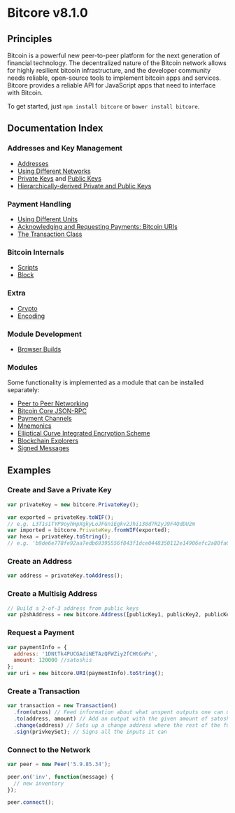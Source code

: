 # Bitcore v8.1.0

## Principles

Bitcoin is a powerful new peer-to-peer platform for the next generation of financial technology. The decentralized nature of the Bitcoin network allows for highly resilient bitcoin infrastructure, and the developer community needs reliable, open-source tools to implement bitcoin apps and services. Bitcore provides a reliable API for JavaScript apps that need to interface with Bitcoin.

To get started, just `npm install bitcore` or `bower install bitcore`.

## Documentation Index

### Addresses and Key Management

- [Addresses](address.md)
- [Using Different Networks](networks.md)
- [Private Keys](privatekey.md) and [Public Keys](publickey.md)
- [Hierarchically-derived Private and Public Keys](hierarchical.md)

### Payment Handling

- [Using Different Units](unit.md)
- [Acknowledging and Requesting Payments: Bitcoin URIs](uri.md)
- [The Transaction Class](transaction.md)

### Bitcoin Internals

- [Scripts](script.md)
- [Block](block.md)

### Extra

- [Crypto](crypto.md)
- [Encoding](encoding.md)

### Module Development

- [Browser Builds](browser.md)

### Modules

Some functionality is implemented as a module that can be installed separately:

- [Peer to Peer Networking](https://github.com/bitpay/bitcore/tree/master/packages/bitcore-p2p)
- [Bitcoin Core JSON-RPC](https://github.com/bitpay/bitcoind-rpc)
- [Payment Channels](https://github.com/bitpay/bitcore-channel)
- [Mnemonics](https://github.com/bitpay/bitcore/tree/master/packages/bitcore-mnemonic)
- [Elliptical Curve Integrated Encryption Scheme](https://github.com/bitpay/bitcore-ecies)
- [Blockchain Explorers](https://github.com/bitpay/bitcore-explorers)
- [Signed Messages](https://github.com/bitpay/bitcore-message)

## Examples

### Create and Save a Private Key

```javascript
var privateKey = new bitcore.PrivateKey();

var exported = privateKey.toWIF();
// e.g. L3T1s1TYP9oyhHpXgkyLoJFGniEgkv2Jhi138d7R2yJ9F4QdDU2m
var imported = bitcore.PrivateKey.fromWIF(exported);
var hexa = privateKey.toString();
// e.g. 'b9de6e778fe92aa7edb69395556f843f1dce0448350112e14906efc2a80fa61a'
```

### Create an Address

```javascript
var address = privateKey.toAddress();
```

### Create a Multisig Address

```javascript
// Build a 2-of-3 address from public keys
var p2shAddress = new bitcore.Address([publicKey1, publicKey2, publicKey3], 2);
```

### Request a Payment

```javascript
var paymentInfo = {
  address: '1DNtTk4PUCGAdiNETAzQFWZiy2fCHtGnPx',
  amount: 120000 //satoshis
};
var uri = new bitcore.URI(paymentInfo).toString();
```

### Create a Transaction

```javascript
var transaction = new Transaction()
  .from(utxos) // Feed information about what unspent outputs one can use
  .to(address, amount) // Add an output with the given amount of satoshis
  .change(address) // Sets up a change address where the rest of the funds will go
  .sign(privkeySet); // Signs all the inputs it can
```

### Connect to the Network

```javascript
var peer = new Peer('5.9.85.34');

peer.on('inv', function(message) {
  // new inventory
});

peer.connect();
```
